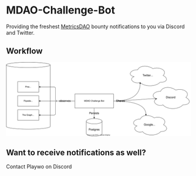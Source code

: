 # MDAO-Challenge-Bot

Providing the freshest [MetricsDAO](https://metricsdao.xyz/) bounty notifications to you via Discord and Twitter.

## Workflow
<img src="doc/structure.svg" />

## Want to receive notifications as well?

Contact Playwo on Discord
